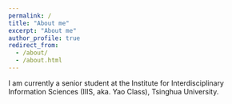 ```yaml
---
permalink: /
title: "About me"
excerpt: "About me"
author_profile: true
redirect_from: 
  - /about/
  - /about.html
---
```


I am currently a senior student at the Institute for Interdisciplinary Information Sciences (IIIS, aka. Yao Class), Tsinghua University.
